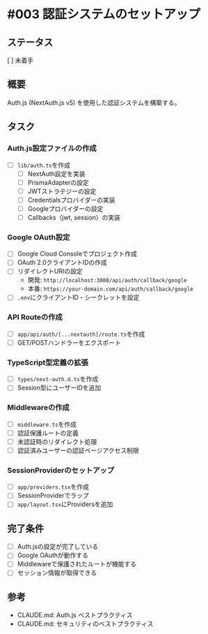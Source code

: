 # #003 認証システムのセットアップ

## ステータス
[ ] 未着手

## 概要
Auth.js (NextAuth.js v5) を使用した認証システムを構築する。

## タスク

### Auth.js設定ファイルの作成
- [ ] `lib/auth.ts`を作成
  - [ ] NextAuth設定を実装
  - [ ] PrismaAdapterの設定
  - [ ] JWTストラテジーの設定
  - [ ] Credentialsプロバイダーの実装
  - [ ] Googleプロバイダーの設定
  - [ ] Callbacks（jwt, session）の実装

### Google OAuth設定
- [ ] Google Cloud Consoleでプロジェクト作成
- [ ] OAuth 2.0クライアントIDの作成
- [ ] リダイレクトURIの設定
  - 開発: `http://localhost:3000/api/auth/callback/google`
  - 本番: `https://your-domain.com/api/auth/callback/google`
- [ ] `.env`にクライアントID・シークレットを設定

### API Routeの作成
- [ ] `app/api/auth/[...nextauth]/route.ts`を作成
- [ ] GET/POSTハンドラーをエクスポート

### TypeScript型定義の拡張
- [ ] `types/next-auth.d.ts`を作成
- [ ] Session型にユーザーIDを追加

### Middlewareの作成
- [ ] `middleware.ts`を作成
- [ ] 認証保護ルートの定義
- [ ] 未認証時のリダイレクト処理
- [ ] 認証済みユーザーの認証ページアクセス制限

### SessionProviderのセットアップ
- [ ] `app/providers.tsx`を作成
- [ ] SessionProviderでラップ
- [ ] `app/layout.tsx`にProvidersを追加

## 完了条件
- [ ] Auth.jsの設定が完了している
- [ ] Google OAuthが動作する
- [ ] Middlewareで保護されたルートが機能する
- [ ] セッション情報が取得できる

## 参考
- CLAUDE.md: Auth.js ベストプラクティス
- CLAUDE.md: セキュリティのベストプラクティス
